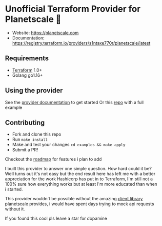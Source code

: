 Unofficial Terraform Provider for Planetscale :rocket:
==================
- Website: https://planetscale.com
- Documentation: https://registry.terraform.io/providers/s1ntaxe770r/planetscale/latest



Requirements
------------

- [Terraform](https://www.terraform.io/downloads.html) 1.0+
- Golang go1.16+

Using the provider
----------------------

See the [provider documentation](https://registry.terraform.io/providers/s1ntaxe770r/planetscale/latest) to get started
Or this [repo](https://github.com/s1ntaxe770r/tf-planetscale-db) with a full example


Contributing 
-------------
- Fork and clone this repo
- Run `make install` 
- Make and test your changes  `cd examples && make apply`
- Submit a PR!

Checkout the [roadmap](https://github.com/s1ntaxe770r/terraform-provider-planetscale/projects/2) for features i plan to add

I built this provider to answer one simple question. How hard could it be? Well turns out it's not easy but the end result here has left me with a better appreciation for the work Hashicorp has put in to Terraform, I'm still not a 100% sure how everything works but at least I'm more educated than when i started.

This provider wouldn't be possible without the amazing [client library](https://github.com/planetscale/planetscale-go) planetscale provides, i would have spent days trying to mock api requests without it.
 
If you found this cool pls leave a star for dopamine 


